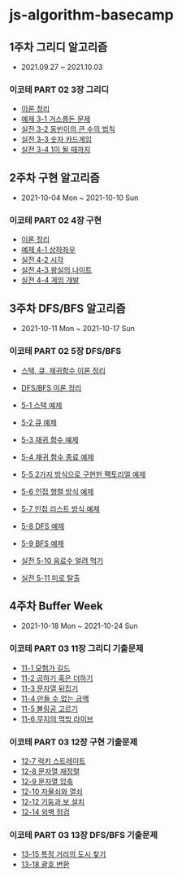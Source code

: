 # js-algorithm-basecamp

## 1주차 그리디 알고리즘

- 2021.09.27 ~ 2021.10.03

### 이코테 PART 02 3장 그리디

- [이론 정리](/docs/그리디.md)
- [예제 3-1 거스름돈 문제](https://github.com/Yeonlisa/js-algorithm-basecamp/blob/Yeonlisa/src/PART02/%EA%B7%B8%EB%A6%AC%EB%94%94/01.js)
- [실전 3-2 동빈이의 큰 수의 법칙](https://github.com/Yeonlisa/js-algorithm-basecamp/blob/Yeonlisa/src/PART02/%EA%B7%B8%EB%A6%AC%EB%94%94/02.js)
- [실전 3-3 숫자 카드게임](https://github.com/Yeonlisa/js-algorithm-basecamp/blob/Yeonlisa/src/PART02/%EA%B7%B8%EB%A6%AC%EB%94%94/03.js)
- [실전 3-4 1이 될 때까지](https://github.com/Yeonlisa/js-algorithm-basecamp/blob/Yeonlisa/src/PART02/%EA%B7%B8%EB%A6%AC%EB%94%94/04.js)

## 2주차 구현 알고리즘

- 2021-10-04 Mon ~ 2021-10-10 Sun

### 이코테 PART 02 4장 구현

- [이론 정리](/docs/구현.md)
- [예제 4-1 상하좌우](https://github.com/Yeonlisa/js-algorithm-basecamp/blob/week2/src/PART02/%EA%B5%AC%ED%98%84/01.js)
- [실전 4-2 시각](https://github.com/Yeonlisa/js-algorithm-basecamp/blob/week2/src/PART02/%EA%B5%AC%ED%98%84/02.js)
- [실전 4-3 왕실의 나이트](https://github.com/Yeonlisa/js-algorithm-basecamp/blob/week2/src/PART02/%EA%B5%AC%ED%98%84/03.js)
- [실전 4-4 게임 개발](https://github.com/Yeonlisa/js-algorithm-basecamp/blob/week2/src/PART02/%EA%B5%AC%ED%98%84/04.js)


## 3주차 DFS/BFS 알고리즘

- 2021-10-11 Mon ~ 2021-10-17 Sun

### 이코테 PART 02 5장 DFS/BFS

- [스택, 큐, 재귀함수 이론 정리](/docs/자료구조.md)
- [DFS/BFS 이론 정리](/docs/DFS&BFS.md)

- [5-1 스택 예제](https://github.com/Yeonlisa/js-algorithm-basecamp/blob/week3/src/PART02/DFS%26BFS/01.js)
- [5-2 큐 예제](https://github.com/Yeonlisa/js-algorithm-basecamp/blob/week3/src/PART02/DFS%26BFS/02.js)
- [5-3 재귀 함수 예제](https://github.com/Yeonlisa/js-algorithm-basecamp/blob/week3/src/PART02/DFS%26BFS/03.js)
- [5-4 재귀 함수 종료 예제](https://github.com/Yeonlisa/js-algorithm-basecamp/blob/week3/src/PART02/DFS%26BFS/04.js)
- [5-5 2가지 방식으로 구현한 팩토리얼 예제](https://github.com/Yeonlisa/js-algorithm-basecamp/blob/week3/src/PART02/DFS%26BFS/05.js)
- [5-6 인접 행렬 방식 예제](https://github.com/Yeonlisa/js-algorithm-basecamp/blob/week3/src/PART02/DFS%26BFS/06.js)
- [5-7 인접 리스트 방식 예제](https://github.com/Yeonlisa/js-algorithm-basecamp/blob/week3/src/PART02/DFS%26BFS/07.js)
- [5-8 DFS 예제](https://github.com/Yeonlisa/js-algorithm-basecamp/blob/week3/src/PART02/DFS%26BFS/08.js)
- [5-9 BFS 예제](https://github.com/Yeonlisa/js-algorithm-basecamp/blob/week3/src/PART02/DFS%26BFS/09.js)
- [실전 5-10 음료수 얼려 먹기](https://github.com/Yeonlisa/js-algorithm-basecamp/blob/week3/src/PART02/DFS%26BFS/10.js)
- [실전 5-11 미로 탈출](https://github.com/Yeonlisa/js-algorithm-basecamp/blob/week3/src/PART02/DFS%26BFS/11.js)

## 4주차 Buffer Week

- 2021-10-18 Mon ~ 2021-10-24 Sun

### 이코테 PART 03 11장 그리디 기출문제

- [11-1 모험가 길드](https://github.com/Yeonlisa/js-algorithm-basecamp/blob/week4/src/PART03/%EA%B7%B8%EB%A6%AC%EB%94%94/01.js)
- [11-2 곱하기 혹은 더하기](https://github.com/Yeonlisa/js-algorithm-basecamp/blob/week4/src/PART03/%EA%B7%B8%EB%A6%AC%EB%94%94/02.js)
- [11-3 문자열 뒤집기](https://github.com/Yeonlisa/js-algorithm-basecamp/blob/week4/src/PART03/%EA%B7%B8%EB%A6%AC%EB%94%94/03.js)
- [11-4 만들 수 없는 금액](https://github.com/Yeonlisa/js-algorithm-basecamp/blob/week4/src/PART03/%EA%B7%B8%EB%A6%AC%EB%94%94/04.js)
- [11-5 볼링공 고르기](https://github.com/Yeonlisa/js-algorithm-basecamp/blob/week4/src/PART03/%EA%B7%B8%EB%A6%AC%EB%94%94/05.js)
- [11-6 무지의 먹방 라이브](https://github.com/Yeonlisa/js-algorithm-basecamp/blob/week4/src/PART03/%EA%B7%B8%EB%A6%AC%EB%94%94/06.js)

### 이코테 PART 03 12장 구현 기출문제

- [12-7 럭키 스트레이트](https://github.com/Yeonlisa/js-algorithm-basecamp/blob/week4/src/PART03/%EA%B5%AC%ED%98%84/01.js)
- [12-8 문자열 재정렬](https://github.com/Yeonlisa/js-algorithm-basecamp/blob/week4/src/PART03/%EA%B5%AC%ED%98%84/02.js)
- [12-9 문자열 압축](https://github.com/Yeonlisa/js-algorithm-basecamp/blob/week4/src/PART03/%EA%B5%AC%ED%98%84/03.js)
- [12-10 자물쇠와 열쇠](https://github.com/Yeonlisa/js-algorithm-basecamp/blob/week4/src/PART03/%EA%B5%AC%ED%98%84/04.js)
- [12-12 기둥과 보 설치](https://github.com/Yeonlisa/js-algorithm-basecamp/blob/week4/src/PART03/%EA%B5%AC%ED%98%84/05.js)
- [12-14 외벽 점검](https://github.com/Yeonlisa/js-algorithm-basecamp/blob/week4/src/PART03/%EA%B5%AC%ED%98%84/06.js)

### 이코테 PART 03 13장 DFS/BFS 기출문제

- [13-15 특정 거리의 도시 찾기](https://github.com/Yeonlisa/js-algorithm-basecamp/blob/week4/src/PART03/DFS%26BFS/01.js)
- [13-18 괄호 변환](https://github.com/Yeonlisa/js-algorithm-basecamp/blob/week4/src/PART03/DFS%26BFS/02.js)